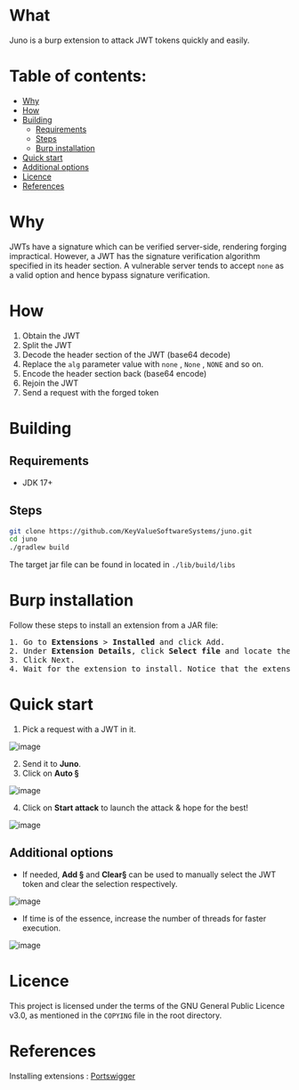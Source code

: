 # What
Juno is a burp extension to attack JWT tokens quickly and easily.

# Table of contents:
+ <a href=https://github.com/KeyValueSoftwareSystems/juno#Why>Why</a>
+ <a href=https://github.com/KeyValueSoftwareSystems/juno#how>How</a>
+ <a href=https://github.com/KeyValueSoftwareSystems/juno#building>Building</a>
  + <a href=https://github.com/KeyValueSoftwareSystems/juno#requirements>Requirements</a>
  + <a href=https://github.com/KeyValueSoftwareSystems/juno#steps>Steps</a>
  + <a href=https://github.com/KeyValueSoftwareSystems/juno#burp-installation>Burp installation</a>
+ <a href=https://github.com/KeyValueSoftwareSystems/juno#quick-start>Quick start</a>
+ <a href=https://github.com/KeyValueSoftwareSystems/juno#additional-options>Additional options</a>
+ <a href=https://github.com/KeyValueSoftwareSystems/juno#licence>Licence</a>
+ <a href=https://github.com/KeyValueSoftwareSystems/juno#references>References</a>

# Why
JWTs have a signature which can be verified server-side, rendering forging impractical.
However, a JWT has the signature verification algorithm specified in its header section.
A vulnerable server tends to accept ```none``` as a valid option and hence bypass signature verification.

# How
1. Obtain the JWT
2. Split the JWT
3. Decode the header section of the JWT (base64 decode)
4. Replace the ```alg```  parameter value with ```none``` , ```None``` , ```NONE``` and so on.
5. Encode the header section back (base64 encode)
6. Rejoin the JWT
7. Send a request with the forged token

# Building

## Requirements
+ JDK 17+

## Steps
```bash
git clone https://github.com/KeyValueSoftwareSystems/juno.git
cd juno
./gradlew build
```
The target jar file can be found in located in ```./lib/build/libs```


# Burp installation
Follow these steps to install an extension from a JAR file:
<pre>
1. Go to <b>Extensions</b> > <b>Installed</b> and click Add.
2. Under <b>Extension Details</b>, click <b>Select file</b> and locate the downloaded ```jar``` file.</li>
3. Click Next.</li>
4. Wait for the extension to install. Notice that the extension is now listed in the <b>Installed</b> tab.</li>
</pre>

# Quick start
1. Pick a request with a JWT in it.

![image](https://user-images.githubusercontent.com/60728930/208624128-35f03906-f88d-40fd-991b-1aa9b0f8839c.png)

2. Send it to <b>Juno</b>.
3. Click on <b>Auto §</b>

![image](https://user-images.githubusercontent.com/60728930/208624811-c2c5780a-e483-48f8-9f74-9255feaff153.png)

4. Click on <b>Start attack</b> to launch the attack & hope for the best!

![image](https://user-images.githubusercontent.com/60728930/208585856-f6268c86-36e8-43ce-9b21-2c62ac2aac24.png)

## Additional options
+ If needed, <b>Add §</b> and <b>Clear§</b> can be used to manually select the JWT token and clear the selection respectively.

![image](https://user-images.githubusercontent.com/60728930/208625665-1255aaa0-8c3e-4dd2-9c26-b3d91e773908.png)

+ If time is of the essence, increase the number of threads for faster execution.

![image](https://user-images.githubusercontent.com/60728930/208625489-f70a0952-6bff-4aff-9282-fa443ad47294.png)

# Licence
This project is licensed under the terms of the GNU General Public Licence v3.0, as mentioned in the ```COPYING``` file in the root directory.

# References
Installing extensions : <a href="https://portswigger.net/burp/documentation/desktop/extensions/installing-extensions">Portswigger</a>
